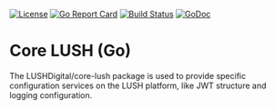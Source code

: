 [![License](https://img.shields.io/badge/License-Apache%202.0-blue.svg)](https://raw.githubusercontent.com/LUSHDigital/core-lush/master/LICENSE) [![Go Report Card](https://goreportcard.com/badge/github.com/LUSHDigital/core-lush)](https://goreportcard.com/report/github.com/LUSHDigital/core-lush) [![Build Status](https://travis-ci.org/LUSHDigital/core-lush.svg?branch=master)](https://travis-ci.org/LUSHDigital/core-lush)
[![GoDoc](https://godoc.org/github.com/LUSHDigital/core-lush?status.svg)](https://godoc.org/github.com/LUSHDigital/core-lush)

# Core LUSH (Go)
The LUSHDigital/core-lush package is used to provide specific configuration services on the LUSH platform, like JWT structure and logging configuration.